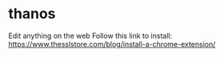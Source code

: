 # thanos
Edit anything on the web
Follow this link to install:
https://www.thesslstore.com/blog/install-a-chrome-extension/
